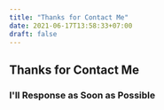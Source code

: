 ```yaml
---
title: "Thanks for Contact Me"
date: 2021-06-17T13:58:33+07:00
draft: false
---
```


<section class="flex flex-align-items-center flex-justify-content-center">
    <div>
        <h1 class="text-center">Thanks for Contact Me</h1>
        <h3 class="text-center">I'll Response as Soon as Possible</h3>
    </div>
</section>

